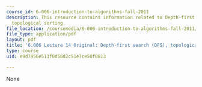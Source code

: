 ```yaml
---
course_id: 6-006-introduction-to-algorithms-fall-2011
description: This resource contains information related to Depth-first search (DFS),
  topological sorting.
file_location: /coursemedia/6-006-introduction-to-algorithms-fall-2011/e9d7956e511f0d56d2c51e7ce58f0813_MIT6_006F11_lec14_orig.pdf
file_type: application/pdf
layout: pdf
title: '6.006 Lecture 14 Original: Depth-first search (DFS), topological sorting'
type: course
uid: e9d7956e511f0d56d2c51e7ce58f0813

---
```

None